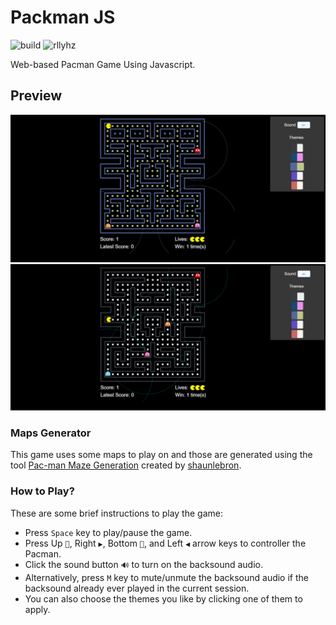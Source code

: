 # Packman JS

![build](https://img.shields.io/badge/main-success-green) ![rllyhz](https://img.shields.io/badge/rllyhz-blue)

Web-based Pacman Game Using Javascript.

## Preview

<p align="center">
    <img src="art/preview_1.png"
        alt="Preview Screenshots 1"
    />
    <img src="art/preview_2.png"
        alt="Preview Screenshots 2"
    />
</p>

### Maps Generator

This game uses some maps to play on and those are generated using the tool [Pac-man Maze Generation](https://shaunlebron.github.io/pacman-mazegen/) created by [shaunlebron](https://github.com/shaunlebron).

### How to Play?

These are some brief instructions to play the game:

- Press `Space` key to play/pause the game.
- Press Up `🔼`, Right `▶`, Bottom `🔽`, and Left `◀` arrow keys to controller the Pacman.
- Click the sound button `🔊` to turn on the backsound audio.
- Alternatively, press `M` key to mute/unmute the backsound audio if the backsound already ever played in the current session.
- You can also choose the themes you like by clicking one of them to apply.
